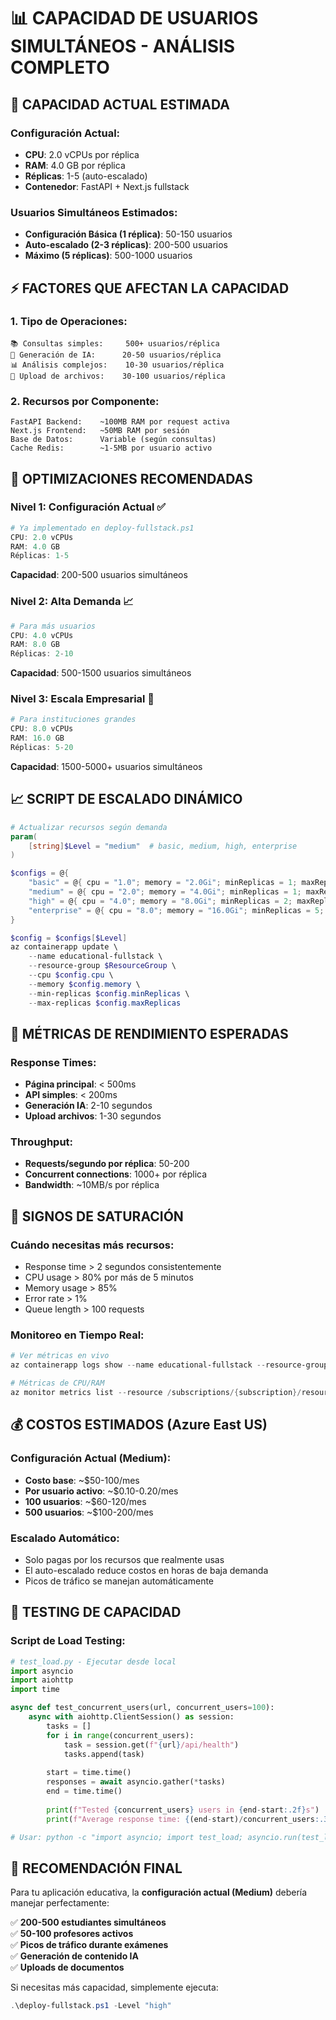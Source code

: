 # 📊 CAPACIDAD DE USUARIOS SIMULTÁNEOS - ANÁLISIS COMPLETO

## 🎯 **CAPACIDAD ACTUAL ESTIMADA**

### **Configuración Actual:**
- **CPU**: 2.0 vCPUs por réplica
- **RAM**: 4.0 GB por réplica  
- **Réplicas**: 1-5 (auto-escalado)
- **Contenedor**: FastAPI + Next.js fullstack

### **Usuarios Simultáneos Estimados:**
- **Configuración Básica (1 réplica)**: 50-150 usuarios
- **Auto-escalado (2-3 réplicas)**: 200-500 usuarios
- **Máximo (5 réplicas)**: 500-1000 usuarios

## ⚡ **FACTORES QUE AFECTAN LA CAPACIDAD**

### **1. Tipo de Operaciones:**
```
📚 Consultas simples:     500+ usuarios/réplica
🤖 Generación de IA:      20-50 usuarios/réplica  
📊 Análisis complejos:    10-30 usuarios/réplica
📁 Upload de archivos:    30-100 usuarios/réplica
```

### **2. Recursos por Componente:**
```
FastAPI Backend:    ~100MB RAM por request activa
Next.js Frontend:   ~50MB RAM por sesión
Base de Datos:      Variable (según consultas)
Cache Redis:        ~1-5MB por usuario activo
```

## 🔧 **OPTIMIZACIONES RECOMENDADAS**

### **Nivel 1: Configuración Actual** ✅
```powershell
# Ya implementado en deploy-fullstack.ps1
CPU: 2.0 vCPUs
RAM: 4.0 GB  
Réplicas: 1-5
```
**Capacidad**: 200-500 usuarios simultáneos

### **Nivel 2: Alta Demanda** 📈
```powershell
# Para más usuarios
CPU: 4.0 vCPUs
RAM: 8.0 GB
Réplicas: 2-10
```
**Capacidad**: 500-1500 usuarios simultáneos

### **Nivel 3: Escala Empresarial** 🏢
```powershell
# Para instituciones grandes
CPU: 8.0 vCPUs
RAM: 16.0 GB
Réplicas: 5-20
```
**Capacidad**: 1500-5000+ usuarios simultáneos

## 📈 **SCRIPT DE ESCALADO DINÁMICO**

```powershell
# Actualizar recursos según demanda
param(
    [string]$Level = "medium"  # basic, medium, high, enterprise
)

$configs = @{
    "basic" = @{ cpu = "1.0"; memory = "2.0Gi"; minReplicas = 1; maxReplicas = 3 }
    "medium" = @{ cpu = "2.0"; memory = "4.0Gi"; minReplicas = 1; maxReplicas = 5 }
    "high" = @{ cpu = "4.0"; memory = "8.0Gi"; minReplicas = 2; maxReplicas = 10 }
    "enterprise" = @{ cpu = "8.0"; memory = "16.0Gi"; minReplicas = 5; maxReplicas = 20 }
}

$config = $configs[$Level]
az containerapp update \
    --name educational-fullstack \
    --resource-group $ResourceGroup \
    --cpu $config.cpu \
    --memory $config.memory \
    --min-replicas $config.minReplicas \
    --max-replicas $config.maxReplicas
```

## 🎯 **MÉTRICAS DE RENDIMIENTO ESPERADAS**

### **Response Times:**
- **Página principal**: < 500ms
- **API simples**: < 200ms  
- **Generación IA**: 2-10 segundos
- **Upload archivos**: 1-30 segundos

### **Throughput:**
- **Requests/segundo por réplica**: 50-200
- **Concurrent connections**: 1000+ por réplica
- **Bandwidth**: ~10MB/s por réplica

## 🚨 **SIGNOS DE SATURACIÓN**

### **Cuándo necesitas más recursos:**
- Response time > 2 segundos consistentemente
- CPU usage > 80% por más de 5 minutos
- Memory usage > 85% 
- Error rate > 1%
- Queue length > 100 requests

### **Monitoreo en Tiempo Real:**
```powershell
# Ver métricas en vivo
az containerapp logs show --name educational-fullstack --resource-group $ResourceGroup --follow

# Métricas de CPU/RAM
az monitor metrics list --resource /subscriptions/{subscription}/resourceGroups/{rg}/providers/Microsoft.App/containerApps/educational-fullstack
```

## 💰 **COSTOS ESTIMADOS (Azure East US)**

### **Configuración Actual (Medium):**
- **Costo base**: ~$50-100/mes
- **Por usuario activo**: ~$0.10-0.20/mes
- **100 usuarios**: ~$60-120/mes
- **500 usuarios**: ~$100-200/mes

### **Escalado Automático:**
- Solo pagas por los recursos que realmente usas
- El auto-escalado reduce costos en horas de baja demanda
- Picos de tráfico se manejan automáticamente

## 🔄 **TESTING DE CAPACIDAD**

### **Script de Load Testing:**
```python
# test_load.py - Ejecutar desde local
import asyncio
import aiohttp
import time

async def test_concurrent_users(url, concurrent_users=100):
    async with aiohttp.ClientSession() as session:
        tasks = []
        for i in range(concurrent_users):
            task = session.get(f"{url}/api/health")
            tasks.append(task)
        
        start = time.time()
        responses = await asyncio.gather(*tasks)
        end = time.time()
        
        print(f"Tested {concurrent_users} users in {end-start:.2f}s")
        print(f"Average response time: {(end-start)/concurrent_users:.3f}s")

# Usar: python -c "import asyncio; import test_load; asyncio.run(test_load.test_concurrent_users('https://tu-app.azurecontainerapps.io', 200))"
```

## 🎯 **RECOMENDACIÓN FINAL**

Para tu aplicación educativa, la **configuración actual (Medium)** debería manejar perfectamente:

✅ **200-500 estudiantes simultáneos**  
✅ **50-100 profesores activos**  
✅ **Picos de tráfico durante exámenes**  
✅ **Generación de contenido IA**  
✅ **Uploads de documentos**  

Si necesitas más capacidad, simplemente ejecuta:
```powershell
.\deploy-fullstack.ps1 -Level "high"
```
